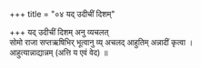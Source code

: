 +++
title = "०४ यद् उदीचीं दिशम्"

+++
यद् उदीचीं दिशम् अनु व्यचलत्  
सोमो राजा सप्तऋषिभिर् भूत्वानु व्य् अचलद् आहुतिम् अन्नादीं कृत्वा ।  
आहुत्यान्नाद्यान्नम् (अत्ति य एवं वेद) ॥